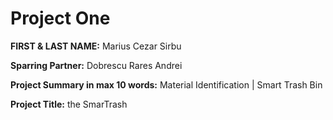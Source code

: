 # Project One

**FIRST & LAST NAME:** Marius Cezar Sirbu

**Sparring Partner:** Dobrescu Rares Andrei

**Project Summary in max 10 words:** Material Identification | Smart Trash Bin

**Project Title:** the SmarTrash
